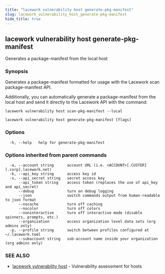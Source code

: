 ```yaml
---
title: "lacework vulnerability host generate-pkg-manifest"
slug: lacework_vulnerability_host_generate-pkg-manifest
hide_title: true
---
```


## lacework vulnerability host generate-pkg-manifest

Generates a package-manifest from the local host

### Synopsis

Generates a package-manifest formatted for usage with the Lacework
scan package-manifest API.

Additionally, you can automatically generate a package-manifest from
the local host and send it directly to the Lacework API with the command:

    lacework vulnerability host scan-pkg-manifest --local

```
lacework vulnerability host generate-pkg-manifest [flags]
```

### Options

```
  -h, --help   help for generate-pkg-manifest
```

### Options inherited from parent commands

```
  -a, --account string      account URL (i.e. <ACCOUNT>[.CUSTER][.corp].lacework.net)
  -k, --api_key string      access key id
  -s, --api_secret string   secret access key
      --api_token string    access token (replaces the use of api_key and api_secret)
      --debug               turn on debug logging
      --json                switch commands output from human-readable to json format
      --nocache             turn off caching
      --nocolor             turn off colors
      --noninteractive      turn off interactive mode (disable spinners, prompts, etc.)
      --organization        access organization level data sets (org admins only)
  -p, --profile string      switch between profiles configured at ~/.lacework.toml
      --subaccount string   sub-account name inside your organization (org admins only)
```

### SEE ALSO

* [lacework vulnerability host](lacework_vulnerability_host.md)	 - Vulnerability assessment for hosts


